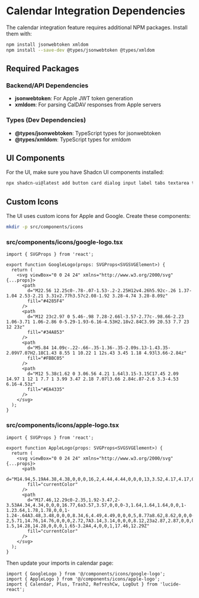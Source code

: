 # Calendar Integration Dependencies

The calendar integration feature requires additional NPM packages. Install them with:

```bash
npm install jsonwebtoken xmldom
npm install --save-dev @types/jsonwebtoken @types/xmldom
```

## Required Packages

### Backend/API Dependencies

- **jsonwebtoken**: For Apple JWT token generation
- **xmldom**: For parsing CalDAV responses from Apple servers

### Types (Dev Dependencies)

- **@types/jsonwebtoken**: TypeScript types for jsonwebtoken
- **@types/xmldom**: TypeScript types for xmldom

## UI Components

For the UI, make sure you have Shadcn UI components installed:

```bash
npx shadcn-ui@latest add button card dialog input label tabs textarea toast
```

## Custom Icons

The UI uses custom icons for Apple and Google. Create these components:

```bash
mkdir -p src/components/icons
```

### src/components/icons/google-logo.tsx

```tsx
import { SVGProps } from 'react';

export function GoogleLogo(props: SVGProps<SVGSVGElement>) {
  return (
    <svg viewBox="0 0 24 24" xmlns="http://www.w3.org/2000/svg" {...props}>
      <path
        d="M22.56 12.25c0-.78-.07-1.53-.2-2.25H12v4.26h5.92c-.26 1.37-1.04 2.53-2.21 3.31v2.77h3.57c2.08-1.92 3.28-4.74 3.28-8.09z"
        fill="#4285F4"
      />
      <path
        d="M12 23c2.97 0 5.46-.98 7.28-2.66l-3.57-2.77c-.98.66-2.23 1.06-3.71 1.06-2.86 0-5.29-1.93-6.16-4.53H2.18v2.84C3.99 20.53 7.7 23 12 23z"
        fill="#34A853"
      />
      <path
        d="M5.84 14.09c-.22-.66-.35-1.36-.35-2.09s.13-1.43.35-2.09V7.07H2.18C1.43 8.55 1 10.22 1 12s.43 3.45 1.18 4.93l3.66-2.84z"
        fill="#FBBC05"
      />
      <path
        d="M12 5.38c1.62 0 3.06.56 4.21 1.64l3.15-3.15C17.45 2.09 14.97 1 12 1 7.7 1 3.99 3.47 2.18 7.07l3.66 2.84c.87-2.6 3.3-4.53 6.16-4.53z"
        fill="#EA4335"
      />
    </svg>
  );
}
```

### src/components/icons/apple-logo.tsx

```tsx
import { SVGProps } from 'react';

export function AppleLogo(props: SVGProps<SVGSVGElement>) {
  return (
    <svg viewBox="0 0 24 24" xmlns="http://www.w3.org/2000/svg" {...props}>
      <path
        d="M14.94,5.19A4.38,4.38,0,0,0,16,2,4.44,4.44,0,0,0,13,3.52,4.17,4.17,0,0,0,12,6.61,3.69,3.69,0,0,0,14.94,5.19Z"
        fill="currentColor"
      />
      <path
        d="M17.46,12.29c0-2.35,1.92-3.47,2-3.53A4.34,4.34,0,0,0,16.77,6a3.57,3.57,0,0,0-3,1.64,1.64,1.64,0,0,1-1.23.64,1.78,1.78,0,0,1-1.24-.64A3.48,3.48,0,0,0,8.34,6,4.49,4.49,0,0,0,5,8.77a8.62,8.62,0,0,0-2,5.71,14.76,14.76,0,0,0,2.72,7A3.14,3.14,0,0,0,8.12,23a2.87,2.87,0,0,0,1.48-.8A1.12,1.12,0,0,1,10.75,22a1.39,1.39,0,0,1,1.14.8,3.06,3.06,0,0,0,1.47.8,3.06,3.06,0,0,0,2.45-1.5,14.28,14.28,0,0,0,1.65-3.2A4,4,0,0,1,17.46,12.29Z"
        fill="currentColor"
      />
    </svg>
  );
}
```

Then update your imports in calendar page:

```tsx
import { GoogleLogo } from '@/components/icons/google-logo';
import { AppleLogo } from '@/components/icons/apple-logo';
import { Calendar, Plus, Trash2, RefreshCw, LogOut } from 'lucide-react';
``` 